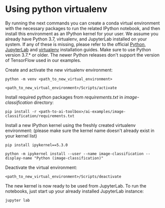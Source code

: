<!--- Copyright 2020 Siemens AG -->
<!--- SPDX-License-Identifier: MIT -->

# Using python virtualenv

By running the next commands you can create a conda virtual environment with the necessary packages to run the related IPython notebook, and then install this environment as an IPython kernel for your user. We assume you already have Python 3.7, virtualenv, and JupyterLab installed on your system. If any of these is missing, please refer to the official [Python](https://www.python.org/downloads/), [JupyterLab](https://jupyterlab.readthedocs.io/en/stable/getting_started/installation.html) and [virtualenv](https://virtualenv.pypa.io/en/latest/installation.html) installation guides. Make sure to use Python version 3.7.* or older. The newer Python releases don't support the version of TensorFlow used in our examples.

Create and activate the new virtualenv environment:
```commandline
python -m venv <path_to_new_virtual_environment>

<path_to_new_virtual_environment>/Scripts/activate
```
Install required python packages from *requirements.txt* in *image-classification* directory:
```commandline
pip install -r <path-to-ai-toolbox>/ai-examples/image-classification/requirements.txt
```
Install a new IPython kernel using the freshly created virtualenv environment: (please make sure the kernel name doesn't already exist in your kernel list)
```commandline
pip install ipykernel==5.3.0

python -m ipykernel install --user --name image-classification --display-name "Python (image-classification)"
``` 
Deactivate the virtual environment:
```commandline
<path_to_new_virtual_environment>/Scripts/deactivate
```

The new kernel is now ready to be used from JupyterLab. To run the notebooks, just start up your already installed JupyterLab instance:
```commandline
jupyter lab
``` 